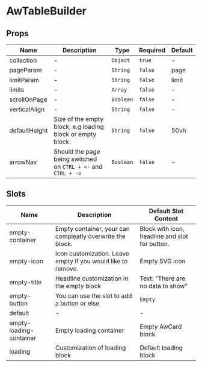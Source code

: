 # AwTableBuilder

## Props

<!-- @vuese:AwTableBuilder:props:start -->
|Name|Description|Type|Required|Default|
|---|---|---|---|---|
|collection|-|`Object`|`true`|-|
|pageParam|-|`String`|`false`|page|
|limitParam|-|`String`|`false`|limit|
|limits|-|`Array`|`false`|-|
|scrollOnPage|-|`Boolean`|`false`|-|
|verticalAlign|-|`String`|`false`|-|
|defaultHeight|Size of the empty block, e.g loading block or empty block.|`String`|`false`|50vh|
|arrowNav|Should the page being switched on `CTRL + <-` and  `CTRL + ->`|`Boolean`|`false`|-|

<!-- @vuese:AwTableBuilder:props:end -->

## Slots

<!-- @vuese:AwTableBuilder:slots:start -->
|Name|Description|Default Slot Content|
|---|---|---|
|empty-container|Empty container, your can compleatly overwrite the block.|Block with icon, headline and slot for button.|
|empty-icon|Icon customization. Leave empty if you would like to remove.|Empty SVG icon|
|empty-title|Headline customization in the empty block|Text: "There are no data to show"|
|empty-button|You can use the slot to add a button or else|`Empty`|
|default|-|-|
|empty-loading-container|Empty loading container|Empty AwCard block|
|loading|Customization of loading block|Default loading block|

<!-- @vuese:AwTableBuilder:slots:end -->


